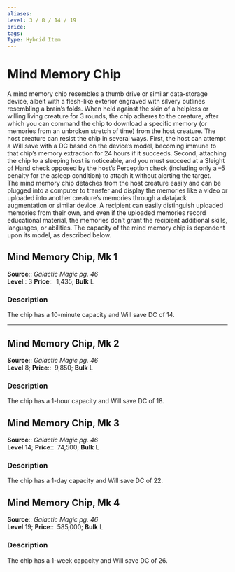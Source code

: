 ```yaml
---
aliases: 
Level: 3 / 8 / 14 / 19 
price:  
tags: 
Type: Hybrid Item
---
```


# Mind Memory Chip

A mind memory chip resembles a thumb drive or similar data-storage device, albeit with a flesh-like exterior engraved with silvery outlines resembling a brain’s folds. When held against the skin of a helpless or willing living creature for 3 rounds, the chip adheres to the creature, after which you can command the chip to download a specific memory (or memories from an unbroken stretch of time) from the host creature. The host creature can resist the chip in several ways. First, the host can attempt a Will save with a DC based on the device’s model, becoming immune to that chip’s memory extraction for 24 hours if it succeeds. Second, attaching the chip to a sleeping host is noticeable, and you must succeed at a Sleight of Hand check opposed by the host’s Perception check (including only a –5 penalty for the asleep condition) to attach it without alerting the target.  
The mind memory chip detaches from the host creature easily and can be plugged into a computer to transfer and display the memories like a video or uploaded into another creature’s memories through a datajack augmentation or similar device. A recipient can easily distinguish uploaded memories from their own, and even if the uploaded memories record educational material, the memories don’t grant the recipient additional skills, languages, or abilities. The capacity of the mind memory chip is dependent upon its model, as described below.  

## Mind Memory Chip, Mk 1

**Source**:: _Galactic Magic pg. 46_  
**Level**:: 3
**Price**::  1,435; **Bulk** L

### Description

The chip has a 10-minute capacity and Will save DC of 14.

---

## Mind Memory Chip, Mk 2

**Source**:: _Galactic Magic pg. 46_  
**Level** 8;
**Price**::  9,850; **Bulk** L

### Description

The chip has a 1-hour capacity and Will save DC of 18.

## Mind Memory Chip, Mk 3

**Source**:: _Galactic Magic pg. 46_  
**Level** 14;
**Price**::  74,500; **Bulk** L

### Description

The chip has a 1-day capacity and Will save DC of 22.

## Mind Memory Chip, Mk 4

**Source**:: _Galactic Magic pg. 46_  
**Level** 19;
**Price**::  585,000; **Bulk** L

### Description

The chip has a 1-week capacity and Will save DC of 26.
